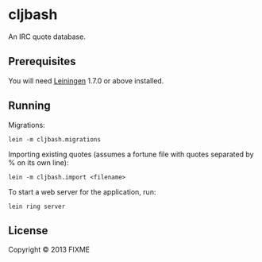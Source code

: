 # cljbash

An IRC quote database.

## Prerequisites

You will need [Leiningen][1] 1.7.0 or above installed.

[1]: https://github.com/technomancy/leiningen

## Running

Migrations:

    lein -m cljbash.migrations

Importing existing quotes (assumes a fortune file with quotes separated by % on its own line):

    lein -m cljbash.import <filename>

To start a web server for the application, run:

    lein ring server

## License

Copyright © 2013 FIXME
